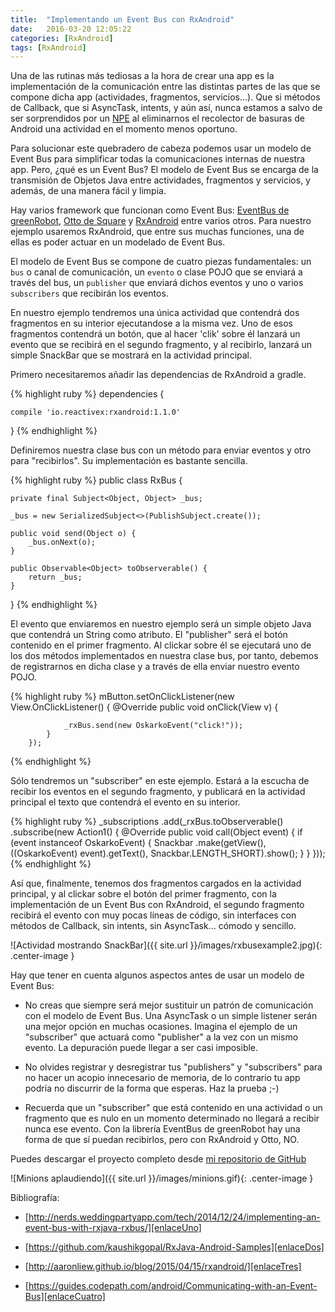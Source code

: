 ```yaml
---
title:  "Implementando un Event Bus con RxAndroid"
date:   2016-03-20 12:05:22
categories: [RxAndroid]
tags: [RxAndroid]
---
```

Una de las rutinas más tediosas a la hora de crear una app es la implementación de la  comunicación entre las distintas partes de las que se compone dicha app (actividades, fragmentos, servicios...). Que si métodos de Callback, que si AsyncTask, intents, y aún así, nunca estamos a salvo de ser sorprendidos por un [NPE][NullPointerException] al eliminarnos el recolector de basuras de Android una actividad en el momento menos oportuno.

Para solucionar este quebradero de cabeza podemos usar un modelo de Event Bus para simplificar todas la comunicaciones internas de nuestra app. Pero, ¿qué es un Event Bus? El modelo de Event Bus se encarga de la transmisión de Objetos Java entre actividades, fragmentos y servicios, y además, de una manera fácil y limpia.

Hay varios framework que funcionan como Event Bus: [EventBus de greenRobot][EventBusGreenRobot], [Otto de Square][OttoDeSquare] y [RxAndroid][RxAndroidEnlace] entre varios otros. Para nuestro ejemplo usaremos RxAndroid, que entre sus muchas funciones, una de ellas es poder actuar en un modelado de Event Bus.

El modelo de Event Bus se compone de cuatro piezas fundamentales: un `bus` o canal de comunicación, un `evento` o clase POJO que se enviará a través del bus, un `publisher` que enviará dichos eventos y uno o varios `subscribers` que recibirán los eventos.

En nuestro ejemplo tendremos una única actividad que contendrá dos fragmentos en su interior ejecutandose a la misma vez. Uno de esos fragmentos contendrá un botón, que al hacer 'clik' sobre él lanzará un evento que se recibirá en el segundo fragmento, y al recibirlo, lanzará un simple SnackBar que se mostrará en la actividad principal.

Primero necesitaremos añadir las dependencias de RxAndroid a gradle.

{% highlight ruby %}
dependencies {
    
    compile 'io.reactivex:rxandroid:1.1.0' 
}
{% endhighlight %}

Definiremos nuestra clase bus con un método para enviar eventos y otro para "recibirlos". Su implementación es bastante sencilla.

{% highlight ruby %}
public class RxBus {

    private final Subject<Object, Object> _bus;
    
    _bus = new SerializedSubject<>(PublishSubject.create());

    public void send(Object o) {
        _bus.onNext(o);
    }

    public Observable<Object> toObserverable() {
        return _bus;
    }
}
{% endhighlight %}

El evento que enviaremos en nuestro ejemplo será un simple objeto Java que contendrá un String como atributo. El "publisher" será el botón contenido en el primer fragmento. Al clickar sobre él se ejecutará uno de los dos métodos implementados en nuestra clase bus, por tanto, debemos de registrarnos en dicha clase y a través de ella enviar nuestro evento POJO.

{% highlight ruby %}
mButton.setOnClickListener(new View.OnClickListener() {
            @Override
            public void onClick(View v) {
                
                _rxBus.send(new OskarkoEvent("click!"));
            }
        });
{% endhighlight %}

Sólo tendremos un "subscriber" en este ejemplo. Estará a la escucha de recibir los eventos en el segundo fragmento, y publicará en la actividad principal el texto que contendrá el evento en su interior.

{% highlight ruby %}
_subscriptions
        .add(_rxBus.toObserverable()
                .subscribe(new Action1<Object>() {
                    @Override
                    public void call(Object event) {
                        if (event instanceof OskarkoEvent) {
                            Snackbar
                            .make(getView(), ((OskarkoEvent) event).getText(), 
                                    Snackbar.LENGTH_SHORT).show();
                        }
                    }
                }));
{% endhighlight %}

Así que, finalmente, tenemos dos fragmentos cargados en la actividad principal, y al clickar sobre el botón del primer fragmento, con la implementación de un Event Bus con RxAndroid, el segundo fragmento recibirá el evento con muy pocas líneas de código, sin interfaces con métodos de Callback, sin intents, sin AsyncTask... cómodo y sencillo.

![Actividad mostrando SnackBar]({{ site.url }}/images/rxbusexample2.jpg){: .center-image }


Hay que tener en cuenta algunos aspectos antes de usar un modelo de Event Bus:

- No creas que siempre será mejor sustituir un patrón de comunicación con el modelo de Event Bus. Una AsyncTask o un simple listener serán una mejor opción en muchas ocasiones. Imagina el ejemplo de un "subscriber" que actuará como "publisher" a la vez con un mismo evento. La depuración puede llegar a ser casi imposible.

- No olvides registrar y desregistrar tus "publishers" y "subscribers" para no hacer un acopio innecesario de memoria, de lo contrario tu app podría no discurrir de la forma que esperas. Haz la prueba ;-)

- Recuerda que un "subscriber" que está contenido en una actividad o un fragmento que es nulo en un momento determinado no llegará a recibir nunca ese evento. Con la librería EventBus de greenRobot hay una forma de que sí puedan recibirlos, pero con RxAndroid y Otto, NO.


Puedes descargar el proyecto completo desde [mi repositorio de GitHub][enlaceCodeRepo]

![Minions aplaudiendo]({{ site.url }}/images/minions.gif){: .center-image }



Bibliografía:

- [http://nerds.weddingpartyapp.com/tech/2014/12/24/implementing-an-event-bus-with-rxjava-rxbus/][enlaceUno]

- [https://github.com/kaushikgopal/RxJava-Android-Samples][enlaceDos]

- [http://aaronliew.github.io/blog/2015/04/15/rxandroid/][enlaceTres]

- [https://guides.codepath.com/android/Communicating-with-an-Event-Bus][enlaceCuatro]

[enlaceUno]: http://nerds.weddingpartyapp.com/tech/2014/12/24/implementing-an-event-bus-with-rxjava-rxbus/
[enlaceDos]: https://github.com/kaushikgopal/RxJava-Android-Samples
[enlaceTres]: http://aaronliew.github.io/blog/2015/04/15/rxandroid/
[enlaceCuatro]: https://guides.codepath.com/android/Communicating-with-an-Event-Bus
[enlaceCodeRepo]: https://github.com/oskarko/RxAndroidExample
[NullPointerException]: https://docs.oracle.com/javase/7/docs/api/java/lang/NullPointerException.html
[EventBusGreenRobot]: https://github.com/greenrobot/EventBus
[OttoDeSquare]: http://square.github.io/otto/
[RxAndroidEnlace]: https://github.com/ReactiveX/RxAndroid